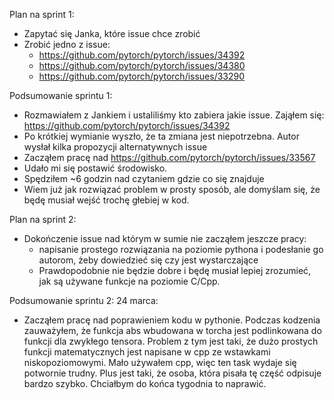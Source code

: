 Plan na sprint 1:
- Zapytać się Janka, które issue chce zrobić
- Zrobić jedno z issue:
    - https://github.com/pytorch/pytorch/issues/34392
    - https://github.com/pytorch/pytorch/issues/34380
    - https://github.com/pytorch/pytorch/issues/33290


Podsumowanie sprintu 1:
- Rozmawiałem z Jankiem i ustaliliśmy kto zabiera jakie issue. Zająłem się: https://github.com/pytorch/pytorch/issues/34392
- Po krótkiej wymianie wyszło, że ta zmiana jest niepotrzebna. Autor wysłał kilka propozycji alternatywnych issue
- Zacząłem pracę nad https://github.com/pytorch/pytorch/issues/33567
- Udało mi się postawić środowisko.
- Spędziłem ~6 godzin nad czytaniem gdzie co się znajduje
- Wiem już jak rozwiązać problem w prosty sposób, ale domyślam się, że będę musiał wejść trochę głebiej w kod.

Plan na sprint 2:
- Dokończenie issue nad którym w sumie nie zacząłem jeszcze pracy:
    - napisanie prostego rozwiązania na poziomie pythona i podesłanie go autorom, żeby dowiedzieć się czy jest wystarczające
    - Prawdopodobnie nie będzie dobre i będę musiał lepiej zrozumieć, jak są używane funkcje na  poziomie C/Cpp.


Podsumowanie sprintu 2:
24 marca:
- Zacząłem pracę nad poprawieniem kodu w pythonie. Podczas kodzenia zauważyłem, że funkcja abs wbudowana w torcha jest podlinkowana do funkcji dla zwykłego tensora. Problem z tym jest taki, że dużo prostych funkcji matematycznych jest napisane w cpp ze wstawkami niskopoziomowymi. Mało używałem cpp, więc ten task wydaje się potwornie trudny. Plus jest taki, że osoba, która pisała tę część odpisuje bardzo szybko. Chciałbym do końca tygodnia to naprawić.
